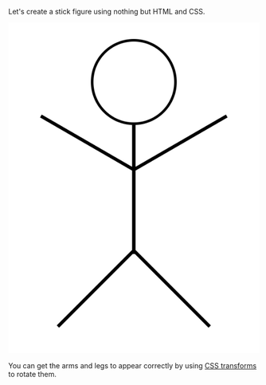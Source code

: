 Let's create a stick figure using nothing but HTML and CSS.

<img src="stick_figure.png" alt="stick figure">

You can get the arms and legs to appear correctly by using <a href="https://developer.mozilla.org/en-US/docs/Web/CSS/CSS_Transforms/Using_CSS_transforms">CSS transforms</a> to rotate them.

